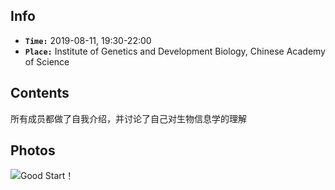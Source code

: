 ## Info

+ **`Time:`** 2019-08-11, 19:30-22:00
+ **`Place:`** Institute of Genetics and Development Biology, Chinese Academy of Science

## Contents

所有成员都做了自我介绍，并讨论了自己对生物信息学的理解

## Photos
![Good Start！](https://github.com/bioinfogeeks/Bioinfo-Club/blob/master/Session1_0811_Introduction/Session1_Introduction.jpg)